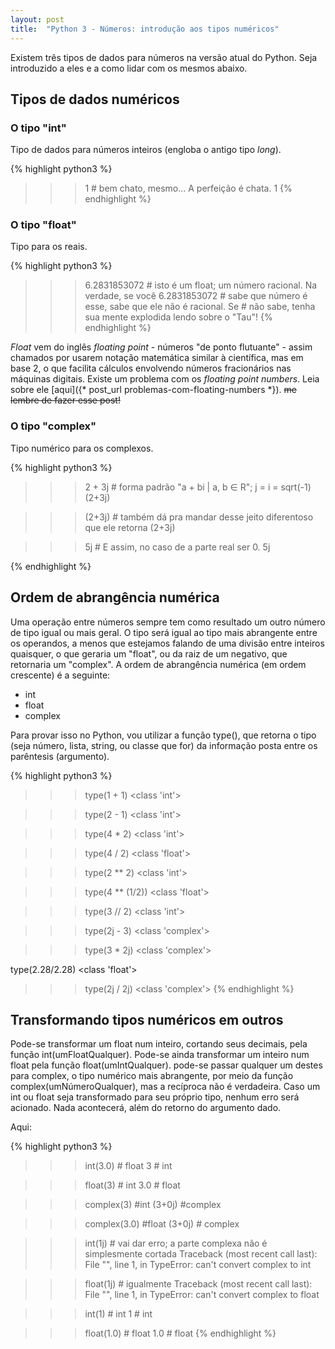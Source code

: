 ```yaml
---
layout: post
title:  "Python 3 - Números: introdução aos tipos numéricos" 
---
```



Existem três tipos de dados para números na versão atual do Python. Seja introduzido a eles e a como lidar com os mesmos abaixo.


## Tipos de dados numéricos


### O tipo "int"

Tipo de dados para números inteiros (engloba o antigo tipo *long*).

{% highlight python3 %}
>>> 1  # bem chato, mesmo... A perfeição é chata.
1
{% endhighlight %}


### O tipo "float"

Tipo para os reais. 

{% highlight python3 %}
>>> 6.2831853072  # isto é um float; um número racional. Na verdade, se você
6.2831853072      # sabe que número é esse, sabe que ele não é racional. Se
                  # não sabe, tenha sua mente explodida lendo sobre o "Tau"!
{% endhighlight %}

*Float* vem do inglês *floating point* - números "de ponto flutuante" - assim chamados por usarem notação matemática similar à científica, mas em base 2, o que facilita cálculos envolvendo números fracionários nas máquinas digitais. Existe um problema com os *floating point numbers*. Leia sobre ele [aqui]({* post_url problemas-com-floating-numbers *}). ~~me lembre de fazer esse post!~~


### O tipo "complex"

Tipo numérico para os complexos.

{% highlight python3 %}
>>> 2 + 3j  # forma padrão "a + bi | a, b ∈ R"; j = i = sqrt(-1)
(2+3j)

>>> (2+3j)  # também dá pra mandar desse jeito diferentoso que ele retorna
(2+3j)

>>> 5j      # E assim, no caso de a parte real ser 0.
5j

>>> 
{% endhighlight %}


## Ordem de abrangência numérica

Uma operação entre números sempre tem como resultado um outro número de tipo igual ou mais geral. O tipo será igual ao tipo mais abrangente entre os operandos, a menos que estejamos falando de uma divisão entre inteiros quaisquer, o que geraria um "float", ou da raiz de um negativo, que retornaria um "complex".
A ordem de abrangência numérica (em ordem crescente) é a seguinte:

* int
* float
* complex

Para provar isso no Python, vou utilizar a função type(), que retorna o tipo (seja número, lista, string, ou classe que for) da informação posta entre os parêntesis (argumento).

{% highlight python3 %}
>>> type(1 + 1)
<class 'int'>

>>> type(2 - 1)
<class 'int'>

>>> type(4 * 2)
<class 'int'>

>>> type(4 / 2)
<class 'float'>

>>> type(2 ** 2)
<class 'int'>

>>> type(4 ** (1/2))
<class 'float'>

>>> type(3 // 2)
<class 'int'>

>>> type(2j - 3)
<class 'complex'>

>>> type(3 * 2j)
<class 'complex'>

type(2.28/2.28)
<class 'float'>

>>> type(2j / 2j)
<class 'complex'>
{% endhighlight %}


## Transformando tipos numéricos em outros

Pode-se transformar um float num inteiro, cortando seus decimais, pela função int(umFloatQualquer). Pode-se ainda transformar um inteiro num float pela função float(umIntQualquer). pode-se passar qualquer um destes para complex, o tipo numérico mais abrangente, por meio da função complex(umNúmeroQualquer), mas a recíproca não é verdadeira. Caso um int ou float seja transformado para seu próprio tipo, nenhum erro será acionado. Nada acontecerá, além do retorno do argumento dado.

Aqui:

{% highlight python3 %}
>>> int(3.0)  # float
3             # int

>>> float(3)  # int
3.0           # float

>>> complex(3)  #int
(3+0j)          #complex

>>> complex(3.0)  #float
(3+0j)            # complex

>>> int(1j)  # vai dar erro; a parte complexa não é simplesmente cortada
Traceback (most recent call last):
  File "<stdin>", line 1, in <module>
  TypeError: can't convert complex to int

>>> float(1j)  # igualmente
Traceback (most recent call last):
  File "<stdin>", line 1, in <module>
  TypeError: can't convert complex to float

>>> int(1)  # int
1           # int

>>> float(1.0)  # float
1.0             # float
{% endhighlight %}
